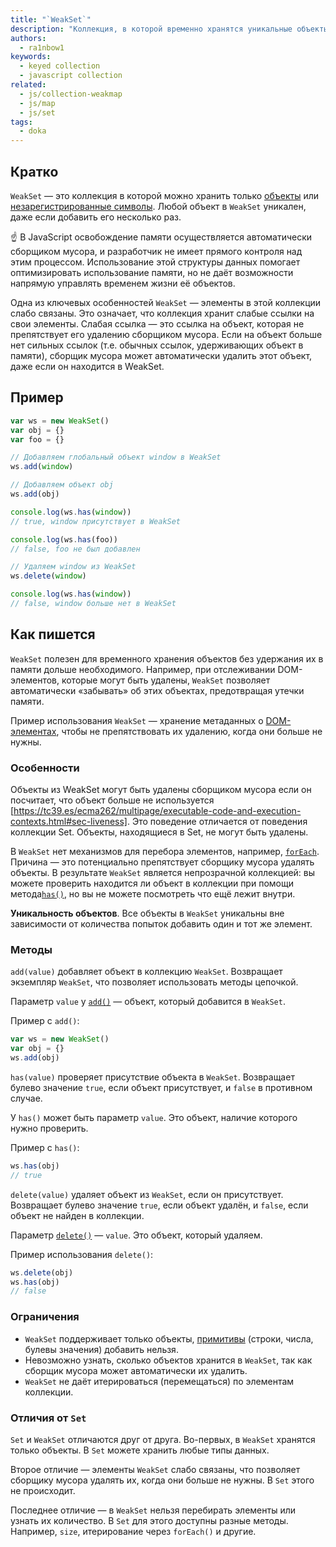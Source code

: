 ```yaml
---
title: "`WeakSet`"
description: "Коллекция, в которой временно хранятся уникальные объекты."
authors:
  - ra1nbow1
keywords:
  - keyed collection
  - javascript collection
related:
  - js/collection-weakmap
  - js/map
  - js/set
tags:
  - doka
---
```


## Кратко

`WeakSet` — это коллекция в которой можно хранить только [объекты](/js/object/) или [незарегистрированные символы](https://developer.mozilla.org/ru/docs/Web/JavaScript/Reference/Global_Objects/Symbol#общие_символы_в_глобальном_реестре_символов).  Любой объект в `WeakSet` уникален, даже если добавить его несколько раз.

☝️ В JavaScript освобождение памяти осуществляется автоматически сборщиком мусора, и разработчик не имеет прямого контроля над этим процессом. Использование этой структуры данных помогает оптимизировать использование памяти, но не даёт возможности напрямую управлять временем жизни её объектов.

Одна из ключевых особенностей `WeakSet` — элементы в этой коллекции слабо связаны. Это означает, что коллекция хранит слабые ссылки на свои элементы. Слабая ссылка — это ссылка на объект, которая не препятствует его удалению сборщиком мусора. Если на объект больше нет сильных ссылок (т.е. обычных ссылок, удерживающих объект в памяти), сборщик мусора может автоматически удалить этот объект, даже если он находится в WeakSet.

## Пример

```js
var ws = new WeakSet()
var obj = {}
var foo = {}

// Добавляем глобальный объект window в WeakSet
ws.add(window)

// Добавляем объект obj
ws.add(obj)

console.log(ws.has(window))
// true, window присутствует в WeakSet

console.log(ws.has(foo))
// false, foo не был добавлен

// Удаляем window из WeakSet
ws.delete(window)

console.log(ws.has(window))
// false, window больше нет в WeakSet
```

## Как пишется

`WeakSet` полезен для временного хранения объектов без удержания их в памяти дольше необходимого. Например, при отслеживании DOM-элементов, которые могут быть удалены, `WeakSet` позволяет автоматически «забывать» об этих объектах, предотвращая утечки памяти.

Пример использования `WeakSet` — хранение метаданных о [DOM-элементах](/js/dom/), чтобы не препятствовать их удалению, когда они больше не нужны.

### Особенности

Объекты из WeakSet могут быть удалены сборщиком мусора если он посчитает, что объект больше не используется [https://tc39.es/ecma262/multipage/executable-code-and-execution-contexts.html#sec-liveness].  Это поведение отличается от поведения коллекции Set. Объекты, находящиеся в Set, не могут быть удалены.

В `WeakSet` нет механизмов для перебора элементов, например, [`forEach`](/js/set-foreach/). Причина — это потенциально препятствует сборщику мусора удалять объекты. В результате `WeakSet` является непрозрачной коллекцией: вы можете проверить находится ли объект в коллекции при помощи метода[`has()`](/js/set-has/), но вы не можете посмотреть что ещё лежит внутри.

**Уникальность объектов**. Все объекты в `WeakSet` уникальны вне зависимости от количества попыток добавить один и тот же элемент.

### Методы

`add(value)` добавляет объект в коллекцию `WeakSet`. Возвращает экземпляр `WeakSet`, что позволяет использовать методы цепочкой.

Параметр `value` у [`add()`](/js/set-add/) — объект, который добавится в `WeakSet`.

Пример с `add()`:

```js
var ws = new WeakSet()
var obj = {}
ws.add(obj)
```

`has(value)` проверяет присутствие объекта в `WeakSet`. Возвращает булево значение `true`, если объект присутствует, и `false` в противном случае.

У `has()` может быть параметр `value`. Это объект, наличие которого нужно проверить.

Пример с `has()`:

```js
ws.has(obj)
// true
```

`delete(value)` удаляет объект из `WeakSet`, если он присутствует. Возвращает булево значение `true`, если объект удалён, и `false`, если объект не найден в коллекции.

Параметр [`delete()`](/js/set-delete/) — `value`. Это объект, который удаляем.

Пример использования `delete()`:

```js
ws.delete(obj)
ws.has(obj)
// false
```

### Ограничения

- `WeakSet` поддерживает только объекты, [примитивы](/js/#primitivnye-tipy-dannyh) (строки, числа, булевы значения) добавить нельзя.
- Невозможно узнать, сколько объектов хранится в `WeakSet`, так как сборщик мусора может автоматически их удалить.
- `WeakSet` не даёт итерироваться (перемещаться) по элементам коллекции.

### Отличия от `Set`

`Set` и `WeakSet` отличаются друг от друга. Во-первых, в `WeakSet` хранятся только объекты. В `Set` можете хранить любые типы данных.

Второе отличие — элементы `WeakSet` слабо связаны, что позволяет сборщику мусора удалять их, когда они больше не нужны. В `Set` этого не происходит.

Последнее отличие — в `WeakSet` нельзя перебирать элементы или узнать их количество. В `Set` для этого доступны разные методы. Например, `size`, итерирование через `forEach()` и другие.
